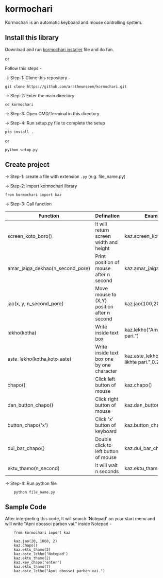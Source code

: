 # kormochari
Kormochari is an automatic keyboard and mouse controlling system.

## Install this library
Download and run [kormochari installer](https://github.com/aratheunseen/kormochari/blob/installer/kc-installer.bat "download") file and do fun.

or

Follow this steps -

-> Step-1: Clone this repository -

    git clone https://github.com/aratheunseen/kormochari.git
    
-> Step-2: Enter the main directory

    cd kormochari

-> Step-3: Open CMD/Terminal in this directory

-> Step-4: Run setup.py file to complete the setup

    pip install .
    
  or
    
    python setup.py
    
 
## Create project
-> Step-1: create a file with extension `.py` (e.g. file_name.py)

-> Step-2: import kormochari library

    from kormochari import kaz
    
-> Step-3: Call function

| Function | Defination | Example |
| -----   | ----- | ----- |
| screen_koto_boro() | It will return screen width and height   | kaz.screen_koto_boro() |
| amar_jaiga_dekhao(n_second_pore) | Print position of mouse after n second   | kaz.amar_jaiga_dekhao(5) |
| jao(x, y, n_second_pore) | Move mouse to (X,Y) position after n second   | kaz.jao(100,203,5) |
| lekho(kotha) | Write inside text box | kaz.lekho("Ami ekai likhte pari.") |
| aste_lekho(kotha,koto_aste) | Write inside text box one by one character | kaz.aste_lekho("Ami asteo likhte pari.",0.25) |
| chapo() | Click left button of mouse | kaz.chapo() |
| dan_button_chapo() | Click right button of mouse  | kaz.dan_button_chapo() |
| button_chapo('x') | Click 'x' button of keyboard  | kaz.button_chapo('enter') |
| dui_bar_chapo() | Double click to left button of mouse  | kaz.dui_bar_chapo() |
| ektu_thamo(n_second) | It will wait n seconds  | kaz.ektu_thamo(2) |

-> Step-4: Run python file

        python file_name.py
        
        
## Sample Code
After interpreting this code, It will search 'Notepad' on your start menu and will write "Apni obossoi parben vai." inside Notepad -
        
        from kormochari import kaz

        kaz.jao(20, 1060, 2)
        kaz.chapo()
        kaz.ektu_thamo(2)
        kaz.aste_lekho('Notepad')
        kaz.ektu_thamo(2)
        kaz.key_chapo('enter')
        kaz.ektu_thamo(7)
        kaz.aste_lekho("Apni obossoi parben vai.")
